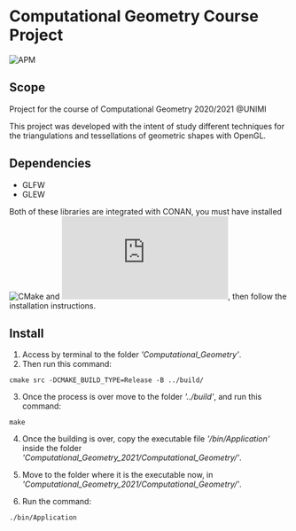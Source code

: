 # Computational Geometry Course Project 
![APM](https://img.shields.io/apm/l/vim-mode)

## Scope
Project for the course of Computational Geometry 2020/2021 @UNIMI

This project was developed with the intent of study different techniques for the triangulations and tessellations of geometric shapes with OpenGL.

## Dependencies
- GLFW
- GLEW

Both of these libraries are integrated with CONAN, you must have installed ![CMake](https://cmake.org/download/) and ![CONAN](https://conan.io/downloads.html), then follow the installation instructions.

## Install

1. Access by terminal to the folder *'Computational_Geometry'*.
2. Then run this command:

```cmake src -DCMAKE_BUILD_TYPE=Release -B ../build/```

3. Once the process is over move to the folder *'../build'*, and run this command:

```make```

4. Once the building is over, copy the executable file *'/bin/Application'* inside the folder  *'Computational_Geometry_2021/Computational_Geometry/'*.

5. Move to the folder where it is the executable now, in *'Computational_Geometry_2021/Computational_Geometry/'*.

6. Run the command:

```./bin/Application```
